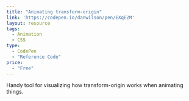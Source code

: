 ```yaml
---
title: "Animating transform-origin"
link: 'https://codepen.io/danwilson/pen/EXqEZM'
layout: resource
tags:
  - Animation
  - CSS
type: 
  - CodePen
  - "Reference Code"
price:
  - "Free"
---
```

Handy tool for visualizing how transform-origin works when animating things.

